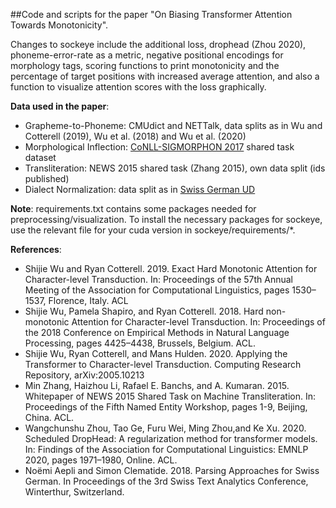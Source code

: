 ##Code and scripts for the paper "On Biasing Transformer Attention Towards Monotonicity".

Changes to sockeye include the additional loss, drophead (Zhou 2020), phoneme-error-rate as a metric, negative positional encodings for morphology tags, scoring functions to print monotonicity and the percentage of target positions with increased average attention, and also a function to visualize attention scores with the loss graphically.

**Data used in the paper**:
  - Grapheme-to-Phoneme: CMUdict and NETTalk, data splits as in Wu and Cotterell (2019), Wu et al. (2018) and Wu et al. (2020)
  - Morphological Inflection: [CoNLL-SIGMORPHON 2017](https://github.com/sigmorphon/conll2017) shared task dataset
  - Transliteration: NEWS 2015 shared task (Zhang 2015), own data split (ids published)
  - Dialect Normalization: data split as in [Swiss German UD](https://github.com/noe-eva/SwissGermanUD/tree/master/monotonicity_splits)

**Note**: requirements.txt contains some packages needed for preprocessing/visualization. To install the necessary packages for sockeye, use the relevant file for your cuda version in sockeye/requirements/*. 

**References**:
- Shijie Wu and Ryan Cotterell. 2019. Exact Hard Monotonic Attention for Character-level Transduction. In: Proceedings of the 57th Annual Meeting of the Association for Computational Linguistics, pages 1530–1537, Florence, Italy. ACL
- Shijie Wu, Pamela Shapiro, and Ryan Cotterell. 2018. Hard non-monotonic Attention for Character-level Transduction. In: Proceedings of the 2018 Conference on Empirical Methods in Natural Language Processing, pages 4425–4438, Brussels, Belgium. ACL.
- Shijie Wu, Ryan Cotterell, and Mans Hulden. 2020. Applying the Transformer to Character-level Transduction. Computing Research Repository, arXiv:2005.10213
- Min Zhang, Haizhou Li, Rafael E. Banchs, and A. Kumaran. 2015.  Whitepaper of NEWS 2015 Shared Task on Machine Transliteration. In: Proceedings of the Fifth Named Entity Workshop, pages 1-9, Beijing, China. ACL.
- Wangchunshu  Zhou, Tao Ge, Furu Wei, Ming Zhou,and Ke Xu. 2020. Scheduled  DropHead: A regularization method for transformer models. In: Findings of the Association for Computational Linguistics: EMNLP 2020, pages 1971–1980, Online. ACL.
- Noëmi  Aepli  and  Simon  Clematide.  2018. Parsing Approaches for Swiss German. In Proceedings of the 3rd Swiss Text Analytics Conference, Winterthur, Switzerland.
